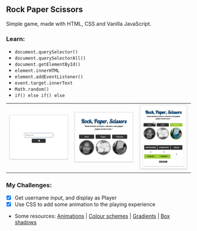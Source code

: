 ##  Rock Paper Scissors

Simple game, made with HTML, CSS and Vanilla JavaScript.

### Learn:
- `document.querySelector()`
- `document.querySelectorAll()`
- `document.getElementById()`
- `element.innerHTML`
- `element.addEventListener()`
- `event.target.innerText`
- `Math.random()`
- `if() else if() else` 

|  |  |  |
|--|--|--|
| ![enter image description here](https://github.com/Archianne/rock-paper-scissors/blob/main/img/username-input.png?raw=true) |![enter image description here](https://github.com/Archianne/rock-paper-scissors/blob/main/img/rock%20paper%20scissors%202.png?raw=true) |![enter image description here](https://github.com/Archianne/rock-paper-scissors/blob/main/img/gif.gif?raw=true)|

### My Challenges:
- [x] Get username input, and display as Player
- [x] Use CSS to add some animation to the playing experience
- Some resources: [Animations](https://animista.net/) | [Colour schemes](https://coolors.co/generate) | [Gradients](https://uigradients.com/) | [Box shadows](https://getcssscan.com/css-box-shadow-examples)  
